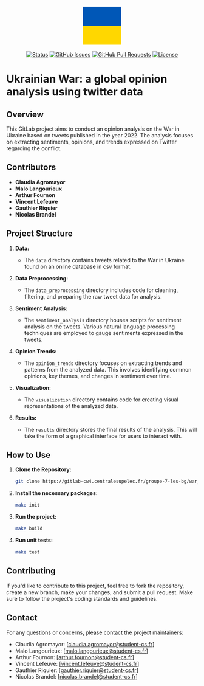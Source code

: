 <p align="center">
  <a href="" rel="noopener">
 <img width=100px height=100px src="img/ukr_flag.png" alt="Project logo"></a>
</p>
<div align="center">

[![Status](https://img.shields.io/badge/status-active-success.svg)]()
[![GitHub Issues](https://img.shields.io/gitlab/issues/open/https%3A%2F%2Fgitlab-cw4.centralesupelec.fr%2Fgroupe-7-les-bg%2Fwar_ukraine)](https://gitlab-cw4.centralesupelec.fr/groupe-7-les-bg/war_ukraine/-/issues)
[![GitHub Pull Requests](https://img.shields.io/github/issues-pr/kylelobo/The-Documentation-Compendium.svg)](https://github.com/kylelobo/The-Documentation-Compendium/pulls)
[![License](https://img.shields.io/badge/license-MIT-blue.svg)](/LICENSE)

</div>

# Ukrainian War: a global opinion analysis using twitter data

## Overview

This GitLab project aims to conduct an opinion analysis on the War in Ukraine based on tweets published in the year 2022. The analysis focuses on extracting sentiments, opinions, and trends expressed on Twitter regarding the conflict.

## Contributors

- **Claudia Agromayor**
- **Malo Langourieux**
- **Arthur Fournon**
- **Vincent Lefeuve**
- **Gauthier Riquier**
- **Nicolas Brandel**

## Project Structure

1. **Data:**
   - The `data` directory contains tweets related to the War in Ukraine found on an online database in csv format.

2. **Data Preprocessing:**
   - The `data_preprocessing` directory includes code for cleaning, filtering, and preparing the raw tweet data for analysis.

3. **Sentiment Analysis:**
   - The `sentiment_analysis` directory houses scripts for sentiment analysis on the tweets. Various natural language processing techniques are employed to gauge sentiments expressed in the tweets.

4. **Opinion Trends:**
   - The `opinion_trends` directory focuses on extracting trends and patterns from the analyzed data. This involves identifying common opinions, key themes, and changes in sentiment over time.

5. **Visualization:**
   - The `visualization` directory contains code for creating visual representations of the analyzed data.

6. **Results:**
   - The `results` directory stores the final results of the analysis. This will take the form of a graphical interface for users to interact with.

## How to Use

1. **Clone the Repository:**
   ```bash
   git clone https://gitlab-cw4.centralesupelec.fr/groupe-7-les-bg/war_ukraine.git

2. **Install the necessary packages:**
   ```bash
   make init

3. **Run the project:**
   ```bash
   make build

3. **Run unit tests:**
   ```bash
   make test

## Contributing
If you'd like to contribute to this project, feel free to fork the repository, create a new branch, make your changes, and submit a pull request. Make sure to follow the project's coding standards and guidelines.

## Contact
For any questions or concerns, please contact the project maintainers:
- Claudia Agromayor: [claudia.agromayor@student-cs.fr]
- Malo Langourieux: [malo.langourieux@student-cs.fr]
- Arthur Fournon: [arthur.fournon@student-cs.fr]
- Vincent Lefeuve: [vincent.lefeuve@student-cs.fr]
- Gauthier Riquier: [gauthier.riquier@student-cs.fr]
- Nicolas Brandel: [nicolas.brandel@student-cs.fr]